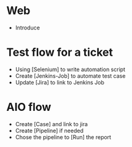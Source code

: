 # Web

- Introduce

# Test flow for a ticket

- Using [Selenium] to write automation script
- Create [Jenkins-Job] to automate test case
- Update [Jira] to link to Jenkins Job

# AIO flow

- Create [Case] and link to jira
- Create [Pipeline] if needed
- Chose the pipeline to [Run] the report
